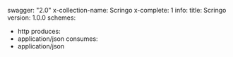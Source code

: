 swagger: "2.0"
x-collection-name: Scringo
x-complete: 1
info:
  title: Scringo
  version: 1.0.0
schemes:
- http
produces:
- application/json
consumes:
- application/json